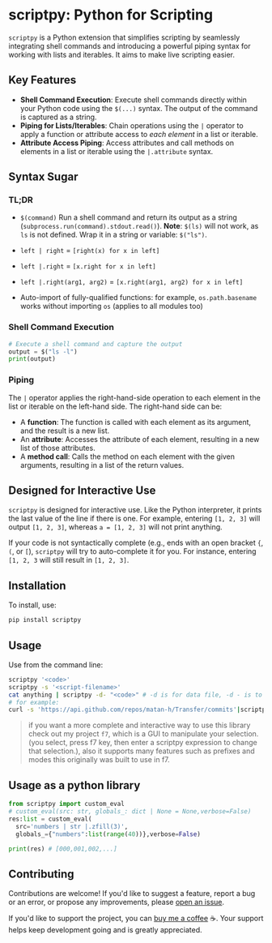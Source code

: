 # scriptpy: Python for Scripting

`scriptpy` is a Python extension that simplifies scripting by seamlessly integrating shell commands and introducing a powerful piping syntax for working with lists and iterables. It aims to make live scripting easier.

## Key Features

* **Shell Command Execution**: Execute shell commands directly within your Python code using the `$(...)` syntax. The output of the command is captured as a string.
* **Piping for Lists/Iterables**: Chain operations using the `|` operator to apply a function or attribute access to *each element* in a list or iterable.
* **Attribute Access Piping**: Access attributes and call methods on elements in a list or iterable using the `|.attribute` syntax.

## Syntax Sugar

### TL;DR

* `$(command)` Run a shell command and return its output as a string (`subprocess.run(command).stdout.read()`).
  **Note**: `$(ls)` will not work, as `ls` is not defined. Wrap it in a string or variable: `$("ls")`.

* `left | right` = `[right(x) for x in left]`

* `left |.right` = `[x.right for x in left]`

* `left |.right(arg1, arg2)` = `[x.right(arg1, arg2) for x in left]`

* Auto-import of fully-qualified functions: for example, `os.path.basename` works without importing `os` (applies to all modules too)

### Shell Command Execution

```python
# Execute a shell command and capture the output
output = $("ls -l")
print(output)
```

### Piping

The `|` operator applies the right-hand-side operation to each element in the list or iterable on the left-hand side. The right-hand side can be:

* A **function**: The function is called with each element as its argument, and the result is a new list.
* An **attribute**: Accesses the attribute of each element, resulting in a new list of those attributes.
* A **method call**: Calls the method on each element with the given arguments, resulting in a list of the return values.

## Designed for Interactive Use

`scriptpy` is designed for interactive use. Like the Python interpreter, it prints the last value of the line if there is one. For example, entering `[1, 2, 3]` will output `[1, 2, 3]`, whereas `a = [1, 2, 3]` will not print anything.

If your code is not syntactically complete (e.g., ends with an open bracket `{`, `(`, or `[`), `scriptpy` will try to auto-complete it for you. For instance, entering `[1, 2, 3` will still result in `[1, 2, 3]`.

## Installation
To install, use:
```bash
pip install scriptpy
```

## Usage
Use from the command line:
```bash
scriptpy '<code>'
scriptpy -s '<script-filename>'
cat anything | scriptpy -d- "<code>" # -d is for data file, -d - is to make the "data" var stdin.read().
# for example:
curl -s 'https://api.github.com/repos/matan-h/Transfer/commits'|scriptpy -d- '"\n".join(json.loads(data) | .get("commit") | .get("message"))' # print all commits from Transfer.
```
> if you want a more complete and interactive way to use this library check out my project `f7`, which is a GUI to manipulate your selection. (you select, press f7 key, then enter a scriptpy expression to change that selection.), also it supports many features such as prefixes and modes
> this originally was built to use in f7.

## Usage as a python library
```python
from scriptpy import custom_eval
# custom_eval(src: str, globals_: dict | None = None,verbose=False)
res:list = custom_eval(
  src='numbers | str |.zfill(3)',
  globals_={"numbers":list(range(40))},verbose=False)

print(res) # [000,001,002,...]
```
## Contributing

Contributions are welcome! If you'd like to suggest a feature, report a bug or an error, or propose any improvements, please  [open an issue](https://github.com/matan-h/scriptpy/issues).

If you'd like to support the project, you can [buy me a coffee](https://www.buymeacoffee.com/matanh) ☕️. Your support helps keep development going and is greatly appreciated.